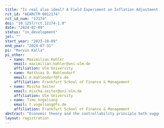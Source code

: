 ```yaml
---
title: "Is real also ideal? A Field Experiment on Inflation Adjustment in Employee Performance Measures"
rct_id: "AEARCTR-0012174"
rct_id_num: "12174"
doi: "10.1257/rct.12174-1.0"
date: "2024-02-09"
status: "in_development"
jel: ""
start_year: "2023-10-09"
end_year: "2024-07-31"
pi: "Marvin Kalla"
pi_other:
  - name: Maximilian Kohler
    email: maximilian.kohler@uni-ulm.de
    affiliation: Ulm University
  - name: Matthias D. Mahlendorf
    email: m.mahlendorf@fs.de
    affiliation: Frankfurt School of Finance & Management
  - name: Mischa Seiter
    email: mischa.seiter@uni-ulm.de
    affiliation: Ulm University
  - name: Timo Vogelsang
    email: t.vogelsang@fs.de
    affiliation: Frankfurt School of Finance & Management
abstract: "Economic theory and the controllability principle both suggest adjusting performance measures for uncontrollable factors (i.e., exogenous shocks). Field experiments in this regard typically investigate the use of relative performance information. However, adjustments can also be based on exogenous developments such as inflation. To the best of our knowledge, the effect of such adjustments that explicitly correct for influencing factors that are uncontrollable by the actor has not yet been tested in the field with a randomized controlled trial. We will study a setting in a German retail chain where the firm introduces downward adjustments of sales change in the weekly report to make employees aware of the gap between nominal sales change and inflation-adjusted sales change. Therefore, we will randomly assign retail store employees to a control group receiving nominal sales reports that reflect sales without inflation adjustment and a treatment group receiving real sales reports that reflect inflation-adjusted sales. We intend to use this experimental setting to examine the effects on sales performance. In addition, we intend to conduct cross-sectional analyses if we find proxies for varying changes in demand due to inflation."
layout: registration
---
```


